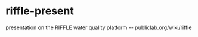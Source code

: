 riffle-present
==============

presentation on the RIFFLE water quality platform -- publiclab.org/wiki/riffle
